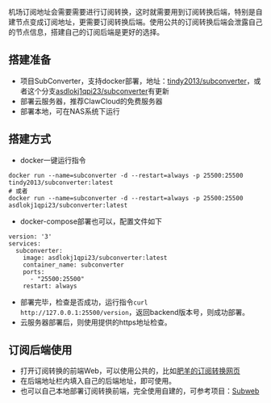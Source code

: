 机场订阅地址会需要需要进行订阅转换，这时就需要用到订阅转换后端，特别是自建节点变成订阅地址，更需要订阅转换后端。使用公共的订阅转换后端会泄露自己的节点信息，搭建自己的订阅后端是更好的选择。
## 搭建准备
- 项目SubConverter，支持docker部署，地址：[tindy2013/subconverter](https://github.com/tindy2013/subconverter)，或者这个分支[asdlokj1qpi23/subconverter](https://github.com/asdlokj1qpi233/subconverter)有更新
- 部署云服务器，推荐ClawCloud的免费服务器
- 部署本地，可在NAS系统下运行

## 搭建方式
- docker一键运行指令
```
docker run --name=subconverter -d --restart=always -p 25500:25500 tindy2013/subconverter:latest
# 或者
docker run --name=subconverter -d --restart=always -p 25500:25500 asdlokj1qpi23/subconverter:latest
```
- docker-compose部署也可以，配置文件如下
```
version: '3'
services:
  subconverter:
    image: asdlokj1qpi23/subconverter:latest
    container_name: subconverter
    ports:
      - "25500:25500"
    restart: always
```
- 部署完毕，检查是否成功，运行指令`curl http://127.0.0.1:25500/version`，返回backend版本号，则成功部署。
- 云服务器部署后，则使用提供的https地址检查。

## 订阅后端使用
- 打开订阅转换的前端Web，可以使用公共的，比如[肥羊的订阅转换网页](https://suburl.v1.mk/)
- 在后端地址栏内填入自己的后端地址，即可使用。
- 也可以自己本地部署订阅转换前端，完全使用自建的，可参考项目：[Subweb](https://github.com/stilleshan/subweb)
